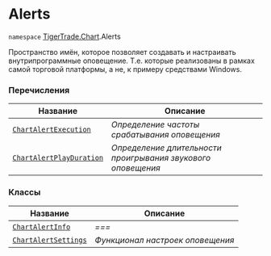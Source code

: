 # Alerts

`namespace` [TigerTrade.Chart](../../../).Alerts

Пространство имён, которое позволяет создавать и настраивать внутрипрограммные оповещение. Т.е. которые реализованы в рамках самой торговой платформы, а не, к примеру средствами Windows.

### Перечисления

| Название                                                 | Описание                                                     |
| -------------------------------------------------------- | ------------------------------------------------------------ |
| [`ChartAlertExecution`](chartalertexecution.cs.md)       | _Определение частоты срабатывания оповещения_                |
| [`ChartAlertPlayDuration`](chartalertplayduration.cs.md) | _Определение длительности проигрывания звукового оповещения_ |

### Классы

| Название                                         | Описание                         |
| ------------------------------------------------ | -------------------------------- |
| [`ChartAlertInfo`](chartalertinfo.cs.md)         | _===_                            |
| [`ChartAlertSettings`](chartalertsettings.cs.md) | _Функционал настроек оповещения_ |
